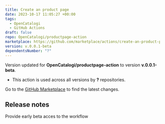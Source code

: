 ```yaml
---
title: Create an product page
date: 2023-10-17 11:05:27 +00:00
tags:
  - OpenCatalogi
  - GitHub Actions
draft: false
repo: OpenCatalogi/productpage-action
marketplace: https://github.com/marketplace/actions/create-an-product-page
version: v.0.0.1-beta
dependentsNumber: "?"
---
```



Version updated for **OpenCatalogi/productpage-action** to version **v.0.0.1-beta**.
- This action is used across all versions by **?** repositories.

Go to the [GitHub Marketplace](https://github.com/marketplace/actions/create-an-product-page) to find the latest changes.

## Release notes

Provide early beta acces to the workflow
